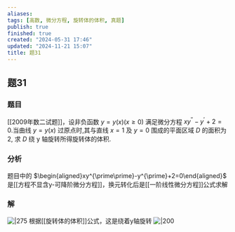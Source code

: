 ```yaml
---
aliases: 
tags: [高数, 微分方程, 旋转体的体积, 真题]
publish: true
finished: true
created: "2024-05-31 17:46"
updated: "2024-11-21 15:07"
title: 题31
---
```

## 题31
### 题目
[[2009年数二试题]]，设非负函数 $y=y(x)(x\geqslant0)$ 满足微分方程 $xy^{\prime\prime}-y^{\prime}+2=0.$当曲线 $y=y(x)$ 过原点时,其与直线 $x=1$ 及 $y=0$ 围成的平面区域 $D$ 的面积为 $2,$ 求 $D$ 绕 y 轴旋转所得旋转体的体积.
### 分析
题目中的 $\begin{aligned}xy^{\prime\prime}-y^{\prime}+2=0\end{aligned}$ 是[[方程不显含y-可降阶微分方程]]，换元转化后是[[一阶线性微分方程]]公式求解
### 解
![|275](https://img.hwenyi.live/202404240123981.webp)
根据[[旋转体的体积]]公式，这是绕着y轴旋转 
![|200](https://img.hwenyi.live/202404240134766.webp)
